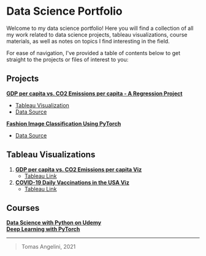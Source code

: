 # Data Science Portfolio

Welcome to my data science portfolio! Here you will find a collection of all my work related to data science projects, tableau visualizations, course materials, as well as notes on topics I find interesting in the field. 

For ease of navigation, I've provided a table of contents below to get straight to the projects or files of interest to you:

## Projects
**[GDP per capita vs. CO2 Emissions per capita - A Regression Project](https://github.com/TommyAngelini/Data-Science-Projects/tree/main/Projects/GDPVersusEmissions)**
- [Tableau Visualization](https://public.tableau.com/app/profile/tomas.angelini/viz/GDPvsCO2EmissionsbyCountry/CountryGDPvs_CO2EmissionsDashboard)
- [Data Source](https://ourworldindata.org/grapher/co2-emissions-vs-gdp)

**[Fashion Image Classification Using PyTorch](https://github.com/TommyAngelini/Data-Science-Projects/tree/main/Projects/Image%20Classification)**
- [Data Source](https://github.com/zalandoresearch/fashion-mnist)

## Tableau Visualizations
1. **[GDP per capita vs. CO2 Emissions per capita Viz](https://github.com/TommyAngelini/Data-Science-Projects/tree/main/Tableau%20Visualizations/1.%20GDP%20vs.%20CO2)**
	- [Tableau Link](https://public.tableau.com/app/profile/tomas.angelini/viz/GDPvsCO2EmissionsbyCountry/CountryGDPvs_CO2EmissionsDashboard) 
3. **[COVID-19 Daily Vaccinations in the USA Viz](https://github.com/TommyAngelini/Data-Science-Projects/tree/main/Tableau%20Visualizations/2.%20COVID-19%20Vaccinations%20in%20the%20USA)**
	- [Tableau Link](https://public.tableau.com/app/profile/tomas.angelini/viz/USACOVID-19VaccinationDashboard/Dashboard1)

## Courses
**[Data Science with Python on Udemy](https://github.com/TommyAngelini/Data-Science-Projects/tree/main/Courses/Data%20Science%20With%20Python%20Udemy)** <br>
**[Deep Learning with PyTorch](https://github.com/TommyAngelini/Data-Science-Projects/tree/main/Courses/Deep%20Learning%20with%20Pytorch)**


---

> Tomas Angelini, 2021
